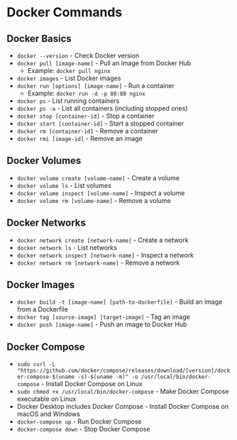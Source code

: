 # Docker Commands


## Docker Basics
- `docker --version` - Check Docker version
- `docker pull [image-name]` - Pull an image from Docker Hub
  - Example: `docker pull nginx`
- `docker images` - List Docker images
- `docker run [options] [image-name]` - Run a container
  - Example: `docker run -d -p 80:80 nginx`
- `docker ps` - List running containers
- `docker ps -a` - List all containers (including stopped ones)
- `docker stop [container-id]` - Stop a container
- `docker start [container-id]` - Start a stopped container
- `docker rm [container-id]` - Remove a container
- `docker rmi [image-id]` - Remove an image

## Docker Volumes
- `docker volume create [volume-name]` - Create a volume
- `docker volume ls` - List volumes
- `docker volume inspect [volume-name]` - Inspect a volume
- `docker volume rm [volume-name]` - Remove a volume

## Docker Networks
- `docker network create [network-name]` - Create a network
- `docker network ls` - List networks
- `docker network inspect [network-name]` - Inspect a network
- `docker network rm [network-name]` - Remove a network

## Docker Images
- `docker build -t [image-name] [path-to-dockerfile]` - Build an image from a Dockerfile
- `docker tag [source-image] [target-image]` - Tag an image
- `docker push [image-name]` - Push an image to Docker Hub

## Docker Compose
- `sudo curl -L "https://github.com/docker/compose/releases/download/[version]/docker-compose-$(uname -s)-$(uname -m)" -o /usr/local/bin/docker-compose` - Install Docker Compose on Linux
- `sudo chmod +x /usr/local/bin/docker-compose` - Make Docker Compose executable on Linux
- Docker Desktop includes Docker Compose - Install Docker Compose on macOS and Windows
- `docker-compose up` - Run Docker Compose
- `docker-compose down` - Stop Docker Compose
